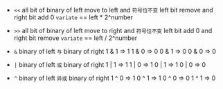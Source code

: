 * `<<` 
all bit of binary of left   move to left and `符号位不变` 
left bit remove   and right bit add 0
`variate` == left * 2^number

* `>>` 
all bit of binary of left   move to right and `符号位不变` 
left bit add 0   and right bit remove
`variate` == left / 2^number

* `&` 
binary of left `与` binary of right
1 & 1 => 1
1 & 0 => 0
0 & 1 => 0
0 & 0 => 0

* `|` 
binary of left `或` binary of right
1 | 1 => 1
1 | 0 => 1
0 | 1 => 1
0 | 0 => 0

* `^` 
binary of left `异或` binary of right
1 ^ 0 => 1
0 ^ 1 => 1
0 ^ 0 => 0
1 ^ 1 => 0
